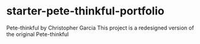 # starter-pete-thinkful-portfolio
Pete-thinkful by Christopher Garcia
This project is a redesigned version of the original Pete-thinkful
